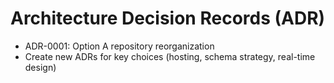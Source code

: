 # Architecture Decision Records (ADR)

- ADR-0001: Option A repository reorganization
- Create new ADRs for key choices (hosting, schema strategy, real-time design)
